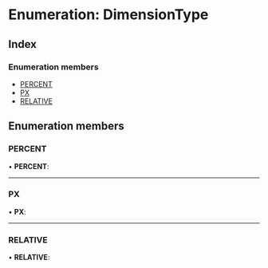 # Enumeration: DimensionType

## Index

### Enumeration members

* [PERCENT](dimensiontype.md#percent)
* [PX](dimensiontype.md#px)
* [RELATIVE](dimensiontype.md#relative)

## Enumeration members

###  PERCENT

• **PERCENT**:

___

###  PX

• **PX**:

___

###  RELATIVE

• **RELATIVE**:
